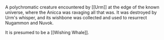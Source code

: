 A polychromatic creature encountered by [[Urm]] at the edge of the known universe, where the Anicca was ravaging all that was. It was destroyed by Urm's whisper, and its wishbone was collected and used to resurrect Nugammon and Nuvok.

It is presumed to be a [[Wishing Whale]].